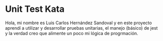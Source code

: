 # Unit Test Kata

Hola, mi nombre es Luis Carlos Hernández Sandoval y en este proyecto aprendí a utilizar y desarrollar pruebas unitarias, el manejo (básico) de jest y la verdad creo que alimente un poco mi lógica de progrmación.